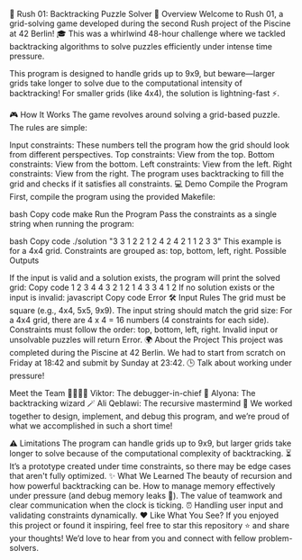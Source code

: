 🚀 Rush 01: Backtracking Puzzle Solver
🌟 Overview
Welcome to Rush 01, a grid-solving game developed during the second Rush project of the Piscine at 42 Berlin! 🎓 This was a whirlwind 48-hour challenge where we tackled backtracking algorithms to solve puzzles efficiently under intense time pressure.

This program is designed to handle grids up to 9x9, but beware—larger grids take longer to solve due to the computational intensity of backtracking! For smaller grids (like 4x4), the solution is lightning-fast ⚡.

🎮 How It Works
The game revolves around solving a grid-based puzzle. The rules are simple:

Input constraints: These numbers tell the program how the grid should look from different perspectives.
Top constraints: View from the top.
Bottom constraints: View from the bottom.
Left constraints: View from the left.
Right constraints: View from the right.
The program uses backtracking to fill the grid and checks if it satisfies all constraints.
💻 Demo
Compile the Program
First, compile the program using the provided Makefile:

bash
Copy code
make
Run the Program
Pass the constraints as a single string when running the program:

bash
Copy code
./solution "3 3 1 2 2 1 2 4 2 4 2 1 1 2 3 3"
This example is for a 4x4 grid.
Constraints are grouped as: top, bottom, left, right.
Possible Outputs

If the input is valid and a solution exists, the program will print the solved grid:
Copy code
1 2 3 4
4 3 2 1
2 1 4 3
3 4 1 2
If no solution exists or the input is invalid:
javascript
Copy code
Error
🛠️ Input Rules
The grid must be square (e.g., 4x4, 5x5, 9x9).
The input string should match the grid size:
For a 4x4 grid, there are 4 x 4 = 16 numbers (4 constraints for each side).
Constraints must follow the order: top, bottom, left, right.
Invalid input or unsolvable puzzles will return Error.
🌍 About the Project
This project was completed during the Piscine at 42 Berlin. We had to start from scratch on Friday at 18:42 and submit by Sunday at 23:42. 🕒 Talk about working under pressure!

Meet the Team 👩‍💻👨‍💻
Viktor: The debugger-in-chief 🐛
Alyona: The backtracking wizard 🪄
Ali Qeblawi: The recursive mastermind 🔁
We worked together to design, implement, and debug this program, and we’re proud of what we accomplished in such a short time!

⚠️ Limitations
The program can handle grids up to 9x9, but larger grids take longer to solve because of the computational complexity of backtracking. ⏳
It’s a prototype created under time constraints, so there may be edge cases that aren't fully optimized.
✨ What We Learned
The beauty of recursion and how powerful backtracking can be.
How to manage memory effectively under pressure (and debug memory leaks 🧠).
The value of teamwork and clear communication when the clock is ticking. ⏰
Handling user input and validating constraints dynamically.
❤️ Like What You See?
If you enjoyed this project or found it inspiring, feel free to star this repository ⭐ and share your thoughts! We’d love to hear from you and connect with fellow problem-solvers.

